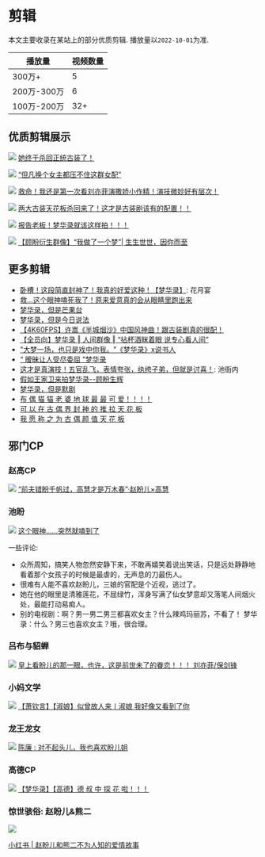# 剪辑

本文主要收录在某站上的部分优质剪辑. 播放量以`2022-10-01`为准.


| 播放量        | 视频数量         |
| --------------- | ---------------- |
| 300万+ | 5  |
| 200万-300万 | 6 |
| 100万-200万 | 32+ |



## 优质剪辑展示

![](/image/erchuang/video/cover-1.jpg)
[她终于杀回正统古装了！](https://www.bilibili.com/video/BV1554y1576n)


![](/image/erchuang/video/cover-2.jpg)
[“但凡换个女主都压不住这群女配”](https://www.bilibili.com/video/BV1334y1L76c)


![](/image/erchuang/video/cover-3.jpg)
[救命！我还是第一次看刘亦菲演撒娇小作精！演技微妙好有层次！](https://www.bilibili.com/video/BV1BW4y1C7Q3?share_source=copy_web&vd_source=f736773e8cd672da4192a42087bfe36c)


![](/image/erchuang/video/cv-9.jpg)
[两大古装天花板杀回来了！这才是古装剧该有的配置！！](https://www.bilibili.com/video/BV1Ey4y1u7gk?share_source=copy_web&vd_source=f736773e8cd672da4192a42087bfe36c)


![](/image/erchuang/video/cv-10.jpg)
[报告老板！梦华录就该这样拍！！！](https://www.bilibili.com/video/BV1T341137Jq?share_source=copy_web&vd_source=f736773e8cd672da4192a42087bfe36c)


![](/image/lu/gupan.jpg)
[【顾盼衍生群像】“我做了一个梦”| 生生世世，因你而至](https://www.bilibili.com/video/BV1Ug411Q7ri?share_source=copy_web&vd_source=f736773e8cd672da4192a42087bfe36c)


## 更多剪辑

* [卧槽！这段简直封神了！我真的好爱这种！【梦华录】](https://www.bilibili.com/video/BV1r34y1W7Yx?share_source=copy_web&vd_source=f736773e8cd672da4192a42087bfe36c): 花月宴
* [救...这个眼神嗑死我了！原来爱意真的会从眼睛里跑出来](https://www.bilibili.com/video/BV1yS4y1q7oF?share_source=copy_web&vd_source=f736773e8cd672da4192a42087bfe36c)
* [梦华录，但是芒果台](https://www.bilibili.com/video/BV1Tg411d7mX?share_source=copy_web&vd_source=f736773e8cd672da4192a42087bfe36c)
* [梦华录，但是今日说法](https://www.bilibili.com/video/BV1TY4y1s7gt?share_source=copy_web&vd_source=f736773e8cd672da4192a42087bfe36c)
* [【4K60FPS】许嵩《半城烟沙》中国风神曲！跟古装剧真的很配！](https://www.bilibili.com/video/BV1iY4y1G7GK?share_source=copy_web&vd_source=f736773e8cd672da4192a42087bfe36c)
* [【全员向】梦华录 ‖ 人间群像 ‖ “拈杯酒眯着眼 说专心看人间”](https://www.bilibili.com/video/BV1QW4y167B1?share_source=copy_web&vd_source=f736773e8cd672da4192a42087bfe36c)
* ["大梦一场，也只是戏中你我。"《梦华录》x说书人](https://www.bilibili.com/video/BV1Ha411x7CZ/?spm_id_from=333.788.recommend_more_video.5&vd_source=087d424162639011a33e46dbbd019cfd)
* [“ 暧昧让人受尽委屈 ”梦华录](https://www.bilibili.com/video/BV1Zt4y1p7g6?share_source=copy_web&vd_source=f736773e8cd672da4192a42087bfe36c)
* [这才是真演技！五官乱飞，表情夸张，纨绔子弟，但就是讨喜！](https://www.bilibili.com/video/BV1cB4y197KU?share_source=copy_web&vd_source=f736773e8cd672da4192a42087bfe36c): 池衙内
* [假如王家卫来拍梦华录--顾盼生辉](https://www.bilibili.com/video/BV1BY411N73U?share_source=copy_web&vd_source=f736773e8cd672da4192a42087bfe36c)
* [梦华录，但是默剧](https://www.bilibili.com/video/BV1y341137R2/?spm_id_from=333.788.recommend_more_video.31&vd_source=087d424162639011a33e46dbbd019cfd)
* [布 偶 猫 猫 老 婆 地 球 最 最 可 爱！！！！](https://www.bilibili.com/video/BV1Jg41197ER?share_source=copy_web&vd_source=f736773e8cd672da4192a42087bfe36c)
* [可 以 在 古 偶 界 封 神 的 推 拉 天 花 板](https://www.bilibili.com/video/BV1MY411M73c?share_source=copy_web&vd_source=f736773e8cd672da4192a42087bfe36c)
* [我 愿 称 之 为 古 偶 颜 值 天 花 板](https://www.bilibili.com/video/BV1f5411M7TJ?share_source=copy_web&vd_source=f736773e8cd672da4192a42087bfe36c)


## 邪门CP


### 赵高CP
![](/image/erchuang/video/cover-4.jpg)
[“前夫错盼千帆过，高慧才是万木春”·赵盼儿×高慧](https://www.bilibili.com/video/BV1mr4y1u77q?share_source=copy_web&vd_source=f736773e8cd672da4192a42087bfe36c)


### 池盼

![](/image/erchuang/video/chipan.jpg)
[这个眼神……突然就嗑到了](https://www.bilibili.com/video/BV1TS4y1B7KD?share_source=copy_web&vd_source=f736773e8cd672da4192a42087bfe36c0)

一些评论: 
* 众所周知，搞笑人物忽然安静下来，不敢再嬉笑着说出笑话，只是远处静静地看着那个女孩子的时候是最虐的，无声息的刀最伤人。
* 很难有人能不喜欢赵盼儿，三娘的官配是个近视，逃过了。
* 她在他的眼里是清雅莲花，不屈绿竹，浑身写满了仙女梦意却又落笔人间烟火处，最能打动易痴人。
* 别的电视剧：啊？男一男二男三都喜欢女主？什么辣鸡玛丽苏，不看了！ 梦华录：什么？男三也喜欢女主？哦，很合理。



### 吕布与貂蝉
![](/image/erchuang/video/cv-5.jpg)
[皇上看盼儿的那一眼，也许，这是前世未了的眷恋！！！ 刘亦菲/保剑锋](https://www.bilibili.com/video/BV1MW4y1r7vJ?share_source=copy_web&vd_source=f736773e8cd672da4192a42087bfe36c)


### 小妈文学
![](/image/erchuang/video/cv-6.jpg)
[【萧钦言】【淑娘】似曾故人来丨淑娘 我好像又看到了你](https://www.bilibili.com/video/BV1dY411N7Lg?share_source=copy_web&vd_source=f736773e8cd672da4192a42087bfe36c)


### 龙王龙女
![](/image/erchuang/video/cv-7.jpg)
[陈廉 : 对不起头儿，我也喜欢盼儿姐](https://www.bilibili.com/video/BV1iB4y1q7Sm?share_source=copy_web&vd_source=f736773e8cd672da4192a42087bfe36c)



### 高德CP
![](/image/erchuang/video/cv-8.jpg)
[【梦华录】【高德】德 叔 中 探 花 啦！！！](https://www.bilibili.com/video/BV16g411976X?share_source=copy_web&vd_source=f736773e8cd672da4192a42087bfe36c)



### 惊世骇俗: 赵盼儿&熊二

![](/image/erchuang/video/xiong.jpg)

[小红书 | 赵盼儿和熊二不为人知的爱情故事](https://www.xiaohongshu.com/discovery/item/62e68848000000001202f998?app_platform=android&app_version=7.59.1&share_from_user_hidden=true&type=video&xhsshare=CopyLink&appuid=5f789284000000000101cb18&apptime=1666536811)

